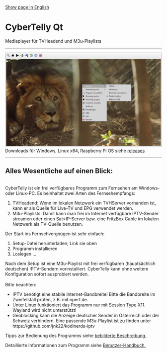 [Show page in English](./README-en.md)<br/>
<H1>CyberTelly Qt</H1>
Mediaplayer für TVHeadend und M3u-Playlists<br/>

***

![CyberTelly.png](./Screenshots/CyberTelly01.png)<br>
Downloads für Windows, Linux x64, Raspberry Pi OS siehe [releases](https://github.com/rkm-r/CyberTelly/releases)

***

<H2>Alles Wesentliche auf einen Blick:</H2><br/>
CyberTelly ist ein frei verfügbares Programm zum Fernsehen am Windows- oder Linux-PC. Es beinhaltet zwei Arten des Fernsehempfangs:<br/>
<ol>
<li>TVHeadend: Wenn im lokalen Netzwerk ein TVHServer vorhanden ist, kann er als Quelle für Live-TV und EPG verwendet werden.</li>
<li>M3u-Playlists: Damit kann man frei im Internet verfügbare IPTV-Sender streamen oder einen Sat>IP-Server bzw. eine FritzBox Cable im lokalen Netzwerk als TV-Quelle benutzen.</li>
</ol>
Der Start ins Fernsehvergnügen ist sehr einfach:
<ol>
  <li>Setup-Datei herunterladen; Link sie oben</li>
  <li>Programm installieren</li>
  <li>Loslegen ...</li>
</ol>
Nach dem Setup ist eine M3u-Playlist mit frei verfügbaren (hauptsächlich deutschen) IPTV-Sendern vorinstalliert. CyberTelly kann ohne weitere Konfiguration sofort ausprobiert werden.<br/><br/>
Bitte beachten:<br/>
<ul>
<li>IPTV benötigt eine stabile Internet-Bandbreite! Bitte die Bandbreite im Zweifelsfall prüfen, z.B. mit nperf.de.</li>
<li>Unter Linux funktioniert das Programm nur mit Session Type X11. Wayland wird nicht unterstützt!</li>
<li>Geoblocking kann die Anzeige deutscher Sender in Österreich oder der Schweiz verhindern. Eine passende M3u-Playlist ist zu finden unter https://github.com/jnk22/kodinerds-iptv</li>
</ul>

Tipps zur Bedienung des Programms siehe [bebilderte Beschreibung.](./docs/Galerie.md)<br/>

Detaillierte Informationen zum Programm siehe [Benutzer-Handbuch.](./docs/Benutzerhandbuch.md)


